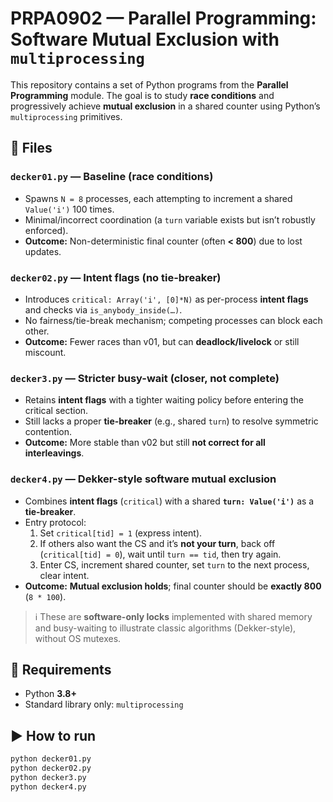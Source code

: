 # PRPA0902 — Parallel Programming: Software Mutual Exclusion with `multiprocessing`

This repository contains a set of Python programs from the **Parallel Programming** module. The goal is to study **race conditions** and progressively achieve **mutual exclusion** in a shared counter using Python’s `multiprocessing` primitives.

## 📂 Files

### `decker01.py` — Baseline (race conditions)
- Spawns `N = 8` processes, each attempting to increment a shared `Value('i')` 100 times.
- Minimal/incorrect coordination (a `turn` variable exists but isn’t robustly enforced).
- **Outcome:** Non-deterministic final counter (often **< 800**) due to lost updates.

### `decker02.py` — Intent flags (no tie-breaker)
- Introduces `critical: Array('i', [0]*N)` as per-process **intent flags** and checks via `is_anybody_inside(…)`.
- No fairness/tie-break mechanism; competing processes can block each other.
- **Outcome:** Fewer races than v01, but can **deadlock/livelock** or still miscount.

### `decker3.py` — Stricter busy-wait (closer, not complete)
- Retains **intent flags** with a tighter waiting policy before entering the critical section.
- Still lacks a proper **tie-breaker** (e.g., shared `turn`) to resolve symmetric contention.
- **Outcome:** More stable than v02 but still **not correct for all interleavings**.

### `decker4.py` — Dekker-style software mutual exclusion
- Combines **intent flags** (`critical`) with a shared **`turn: Value('i')`** as a **tie-breaker**.
- Entry protocol:
  1) Set `critical[tid] = 1` (express intent).  
  2) If others also want the CS and it’s **not your turn**, back off (`critical[tid] = 0`), wait until `turn == tid`, then try again.  
  3) Enter CS, increment shared counter, set `turn` to the next process, clear intent.  
- **Outcome:** **Mutual exclusion holds**; final counter should be **exactly 800** (`8 * 100`).

> ℹ️ These are **software-only locks** implemented with shared memory and busy-waiting to illustrate classic algorithms (Dekker-style), without OS mutexes.

## 🔧 Requirements
- Python **3.8+**
- Standard library only: `multiprocessing`

## ▶️ How to run
```bash
python decker01.py
python decker02.py
python decker3.py
python decker4.py
